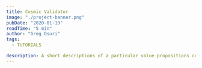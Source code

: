 ```yaml
---
title: Cosmic Validator
image: "./project-banner.png"
pubDate: "2020-01-19"
readTime: "5 min"
author: "Greg Osuri"
tags:
  - TUTORIALS

description: A short descriptions of a particular value propositions comes here... A short descriptions of a particular value propositions comes here...
---
```

